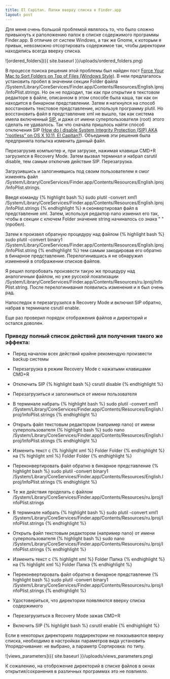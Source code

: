 ```yaml
---
title: El Capitan. Папки вверху списка в Finder.app
layout: post
---
```

Для меня очень большой проблемой являлось то, что было сложно привыкнуть к раположению папок в списке содержимого программы Finder.app. В отличие от систем Windows, а так же Gnome, к которым я привык, невозможно отсортировать содержимое так, чтобы директории находились всегда вверху списка. 

![ordered_folders]({{ site.baseurl }}/uploads/ordered_folders.png)

В процессе поиска решения этой проблемы был найден пост [Force Your Mac to Sort Folders on Top of Files (Windows Style)][folder-on-top-original]. В нем предлагалось установить пробел в значении секции Folder файла /System/Library/CoreServices/Finder.app/Contents/Resources/English.lproj/InfoPlist.strings. Но он не подходил, так как при открытии в текстовом редакторе в файле, описанном в этом способе была каша, так как он находится в бинарном представлении. Затем я наткнулся на способ восстановить текстовое представление, используя программу plutil. Но восстановить файл в представление xml не вышло, так как система имела включенный [SIP][SIP], и даже от имени суперпользователя (root) этого сделать не удавалось. Так что сначала пришлось найти способ  отключения SIP ([How do I disable System Integrity Protection (SIP) AKA “rootless” on OS X 10.11, El Capitan?][disable-sip]). Объединив эти решения была предпринята попытка изменить данный файл.

Перезагрузив компьютер и, при загрузке, нажимая клавиши CMD+R загрузился в Recovery Mode. Затем вызвал терминал и набрал csrutil disable, тем самым отключив действие SIP. Перезагрузка.

Загрузившись и залогинившись под своим пользователем я смог изменять файл /System/Library/CoreServices/Finder.app/Contents/Resources/English.lproj/InfoPlist.strings. 

Введя команду 
{% highlight bash %}
sudo plutil -convert xml1 /System/Library/CoreServices/Finder.app/Contents/Resources/English.lproj/InfoPlist.strings 
{% endhighlight %}
я сконвертировал файл в представление xml. Затем, используя редактор nano изменил его так, чтобы в секции с ключем Folder значение string начиналось со знака "&nbsp;" (пробел).

Затем я произвел обратную процедуру над файлом 
{% highlight bash %}
sudo plutil -convert binary1 /System/Library/CoreServices/Finder.app/Contents/Resources/English.lproj/InfoPlist.string
{% endhighlight %}
тем самым закодировав его обратно в бинарное представление. Перелогинившись я не обнаружил изменений в отображении списков файлов. 

Я решил попробовать произвести такую же процедуру над аналогичным файлом, но уже русской локализации /System/Library/CoreServices/Finder.app/Contents/Resources/ru.lproj/InfoPlist.string. После перелогинивания появились изменения и я был очень рад.

Напоследок я перезагрузился в Recovery Mode и включил SIP обратно, набрав в терминале csrutil enable.

Еще раз проверил порядок отображения файлов и директорий и остался доволен.

### Приведу полный список действий для получения такого же эффекта:

- Перед началом всех действий крайне рекомендую произвести backup системы

- Перезагрузка в режим Recovery Mode с нажатыми клавишами CMD+R

- Отключить SIP 
{% highlight bash %}
csrutil disable
{% endhighlight %}

- Перезагрузиться и залогиниться от имени пользователя

- В терминале набрать 
{% highlight bash %}
sudo plutil -convert xml1 /System/Library/CoreServices/Finder.app/Contents/Resources/English.lproj/InfoPlist.strings 
{% endhighlight %}

- Открыть файл текстовым редактором (например nano) от имени суперпользователя
{% highlight bash %}
sudo nano /System/Library/CoreServices/Finder.app/Contents/Resources/English.lproj/InfoPlist.strings
{% endhighlight %}

- Изменить текст с
{% highlight xml %}
<key>Folder</key>
<string>Folder</string>
{% endhighlight %}
на 
{% highlight xml %}
<key>Folder</key>
<string> Folder</string>
{% endhighlight %}

- Переконвертировать файл обратно в бинарное представление
{% highlight bash %}
sudo plutil -convert binary1 /System/Library/CoreServices/Finder.app/Contents/Resources/English.lproj/InfoPlist.strings 
{% endhighlight %}

- Те же действия проделать с файлом /System/Library/CoreServices/Finder.app/Contents/Resources/ru.lproj/InfoPlist.strings

- В терминале набрать 
{% highlight bash %}
sudo plutil -convert xml1 /System/Library/CoreServices/Finder.app/Contents/Resources/ru.lproj/InfoPlist.strings 
{% endhighlight %}

- Открыть файл текстовым редактором (например nano) от имени суперпользователя
{% highlight bash %}
sudo nano /System/Library/CoreServices/Finder.app/Contents/Resources/ru.lproj/InfoPlist.strings
{% endhighlight %}

- Изменить текст с
{% highlight xml %}
<key>Folder</key>
<string>Папка</string>
{% endhighlight %}
на 
{% highlight xml %}
<key>Folder</key>
<string> Папка</string>
{% endhighlight %}

- Переконвертировать файл обратно в бинарное представление
{% highlight bash %}
sudo plutil -convert binary1 /System/Library/CoreServices/Finder.app/Contents/Resources/ru.lproj/InfoPlist.strings 
{% endhighlight %}

- Удостовериться, что директории появляются вверху списка содержимого

- Перезагрузиться в Recovery Mode зажав CMD+R

- Включить SIP
 {% highlight bash %}
csrutil enable
{% endhighlight %}

Если в некоторых директориях поддиректории не показываются вверху списка, необходимо в настройках параметров вида установить Упорядочивание: не выбрано, а параметр Сортировка: по типу.

![views_parameters]({{ site.baseurl }}/uploads/views_parameters.png)

К сожалению, на отоброжение директорий в списке файлов в окнах открытия/сохранения в различных программах это не повлияло.  

[SIP]: https://support.apple.com/en-us/HT204899
[folder-on-top-original]: http://www.howtogeek.com/67100/force-your-mac-to-put-folders-on-top-of-files-windows-style/
[disable-sip]: http://apple.stackexchange.com/questions/208478/how-do-i-disable-system-integrity-protection-sip-aka-rootless-on-os-x-10-11